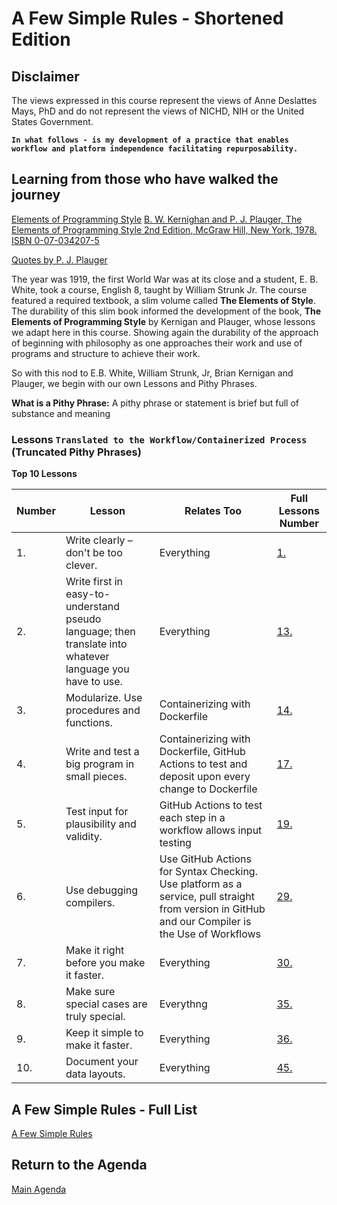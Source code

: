 <p>
</p>
<br/><br/>


# A Few Simple Rules - Shortened Edition

## Disclaimer

The views expressed in this course represent the views of Anne Deslattes Mays, PhD and do not represent the views of NICHD, NIH or the United States Government.

**`In what follows - is my development of a practice that enables workflow and platform independence facilitating repurposability.`**

## Learning from those who have walked the journey

[Elements of Programming Style](https://en.wikipedia.org/wiki/The_Elements_of_Programming_Style)
[B. W. Kernighan and P. J. Plauger, The Elements of Programming Style 2nd Edition, McGraw Hill, New York, 1978. ISBN 0-07-034207-5](https://www.gettextbooks.com/isbn/9780070342071/)

[Quotes by P. J. Plauger](https://softwarequotes.com/author/p--j--plauger)

The year was 1919, the first World War was at its close and a student, E. B. White, took a course, English 8, taught by William Strunk Jr.  The course featured a required textbook, a slim volume called **The Elements of Style**.  The durability of this slim book informed the development of the book, **The Elements of Programming Style** by Kernigan and Plauger,  whose lessons we adapt here in this course. Showing again the durability of the approach of beginning with philosophy as one approaches their work and use of programs and structure to achieve their work.

So with this nod to E.B. White, William Strunk, Jr, Brian Kernigan and Plauger, we begin with our own Lessons and Pithy Phrases.

**What is a Pithy Phrase:**
A pithy phrase or statement is brief but full of substance and meaning

### Lessons **`Translated to the Workflow/Containerized Process`** (Truncated Pithy Phrases)


**Top 10 Lessons**

| Number | Lesson | Relates Too | Full Lessons Number |
| -------- | -------- | ------------- | --------------------- |
| 1.     | Write clearly – don't be too clever.| Everything | [1.](https://github.com/ISCB-Academy/Elements-of-Style-Reproducible-Workflow-Creation-Maintenance-Tutorial/blob/main/lessons/A-Few-Simple-Rules.md) |
| 2.     | Write first in easy-to-understand pseudo language; then translate into whatever language you have to use. | Everything | [13.](https://github.com/ISCB-Academy/Elements-of-Style-Reproducible-Workflow-Creation-Maintenance-Tutorial/blob/main/lessons/A-Few-Simple-Rules.md) |
| 3.     | Modularize. Use procedures and functions. | Containerizing with Dockerfile | [14.](https://github.com/ISCB-Academy/Elements-of-Style-Reproducible-Workflow-Creation-Maintenance-Tutorial/blob/main/lessons/A-Few-Simple-Rules.md) |
| 4.     | Write and test a big program in small pieces. | Containerizing with Dockerfile, GitHub Actions to test and deposit upon every change to Dockerfile| [17.](https://github.com/ISCB-Academy/Elements-of-Style-Reproducible-Workflow-Creation-Maintenance-Tutorial/blob/main/lessons/A-Few-Simple-Rules.md)|
| 5.     | Test input for plausibility and validity. | GitHub Actions to test each step in a workflow allows input testing | [19.](https://github.com/ISCB-Academy/Elements-of-Style-Reproducible-Workflow-Creation-Maintenance-Tutorial/blob/main/lessons/A-Few-Simple-Rules.md)|
| 6.     | Use debugging compilers. | Use GitHub Actions for Syntax Checking.  Use platform as a service, pull straight from version in GitHub and our Compiler is the Use of Workflows | [29.](https://github.com/ISCB-Academy/Elements-of-Style-Reproducible-Workflow-Creation-Maintenance-Tutorial/blob/main/lessons/A-Few-Simple-Rules.md) |
| 7.     | Make it right before you make it faster. | Everything | [30.](https://github.com/ISCB-Academy/Elements-of-Style-Reproducible-Workflow-Creation-Maintenance-Tutorial/blob/main/lessons/A-Few-Simple-Rules.md) |
| 8.     | Make sure special cases are truly special.| Everythng | [35.](https://github.com/ISCB-Academy/Elements-of-Style-Reproducible-Workflow-Creation-Maintenance-Tutorial/blob/main/lessons/A-Few-Simple-Rules.md) |
| 9.     | Keep it simple to make it faster.| Everything | [36.](https://github.com/ISCB-Academy/Elements-of-Style-Reproducible-Workflow-Creation-Maintenance-Tutorial/blob/main/lessons/A-Few-Simple-Rules.md) |
| 10.    | Document your data layouts. | Everything | [45.](https://github.com/ISCB-Academy/Elements-of-Style-Reproducible-Workflow-Creation-Maintenance-Tutorial/blob/main/lessons/A-Few-Simple-Rules.md) |


## A Few Simple Rules - Full List

[A Few Simple Rules](https://github.com/ISCB-Academy/Elements-of-Style-Reproducible-Workflow-Creation-Maintenance-Tutorial/blob/main/lessons/A-Few-Simple-Rules.md)

## Return to the Agenda

[Main Agenda](https://github.com/NIH-NICHD/Kids-First-Elements-of-Style-Workflow-Creation-Maintenance#readme)
